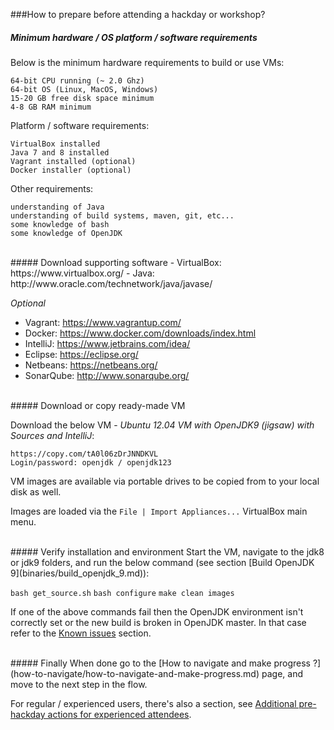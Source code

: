 ###How to prepare before attending a hackday or workshop?

##### Minimum hardware / OS platform / software requirements
Below is the minimum hardware requirements to build or use VMs:

    64-bit CPU running (~ 2.0 Ghz)
    64-bit OS (Linux, MacOS, Windows)
    15-20 GB free disk space minimum
    4-8 GB RAM minimum

Platform / software requirements:

    VirtualBox installed
    Java 7 and 8 installed
    Vagrant installed (optional)
    Docker installer (optional)
    
Other requirements:

    understanding of Java
    understanding of build systems, maven, git, etc... 
    some knowledge of bash
    some knowledge of OpenJDK
<br/>
##### Download supporting software
- VirtualBox: https://www.virtualbox.org/
- Java: http://www.oracle.com/technetwork/java/javase/

_Optional_
- Vagrant: https://www.vagrantup.com/
- Docker: https://www.docker.com/downloads/index.html
- IntelliJ: https://www.jetbrains.com/idea/
- Eclipse: https://eclipse.org/
- Netbeans: https://netbeans.org/
- SonarQube: http://www.sonarqube.org/

<br/>
##### Download or copy ready-made VM

Download the below VM - _Ubuntu 12.04 VM with OpenJDK9 (jigsaw) with Sources and IntelliJ_:
    
    https://copy.com/tA0l06zDrJNNDKVL
    Login/password: openjdk / openjdk123

VM images are available via portable drives to be copied from to your local disk as well. 

Images are loaded via the ```File | Import Appliances...``` VirtualBox main menu.

<br/>
##### Verify installation and environment
Start the VM, navigate to the jdk8 or jdk9 folders, and run the below command (see section [Build OpenJDK 9](binaries/build_openjdk_9.md)):

```bash get_source.sh```
```bash configure```
```make clean images```

If one of the above commands fail then the OpenJDK environment isn't correctly set or the new build is broken in OpenJDK master. In that case refer to the [Known issues](known-issues/known_issues.md) section.

<br/>
##### Finally
When done go to the [How to navigate and make progress ?](how-to-navigate/how-to-navigate-and-make-progress.md) page, and move to the next step in the flow.

For regular / experienced users, there's also a section, see [Additional pre-hackday actions for experienced attendees](how-to-navigate/additional-pre-hackday-actions-experienced.md).